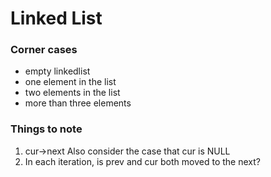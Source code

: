 # Linked List

### Corner cases
- empty linkedlist
- one element in the list
- two elements in the list
- more than three elements

### Things to note
1. cur->next
Also consider the case that cur is NULL
2. In each iteration, is prev and cur both moved to the next?
